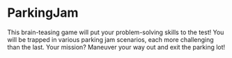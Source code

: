 # ParkingJam
This brain-teasing game will put your problem-solving skills to the test! You will be trapped in various parking jam scenarios, each more challenging than the last. Your mission? Maneuver your way out and exit the parking lot!
